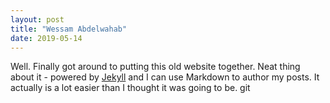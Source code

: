 ```yaml
---
layout: post
title: "Wessam Abdelwahab"
date: 2019-05-14
---
```


Well. Finally got around to putting this old website together. Neat thing about it - powered by [Jekyll](http://jekyllrb.com) and I can use Markdown to author my posts. It actually is a lot easier than I thought it was going to be.
git 